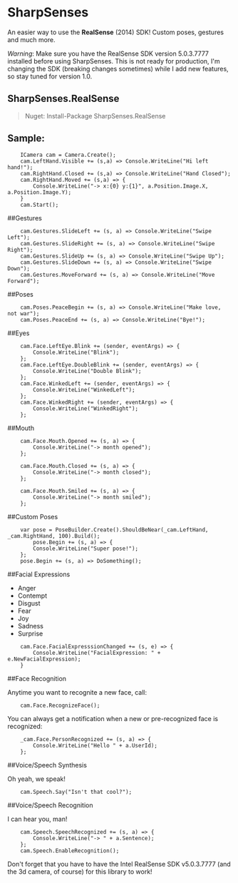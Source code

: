 SharpSenses
==============

An easier way to use the **RealSense** (2014) SDK! Custom poses, gestures and much more.

*Warning*: Make sure you have the RealSense SDK version 5.0.3.7777 installed before using SharpSenses. This is not ready for production, I'm changing the SDK (breaking changes sometimes) while I add new features, so stay tuned for version 1.0.

## SharpSenses.RealSense
> Nuget: Install-Package SharpSenses.RealSense

## Sample:
```
    ICamera cam = Camera.Create();
    cam.LeftHand.Visible += (s,a) => Console.WriteLine("Hi left hand!");
    cam.RightHand.Closed += (s,a) => Console.WriteLine("Hand Closed");
    cam.RightHand.Moved += (s,a) => {
        Console.WriteLine("-> x:{0} y:{1}", a.Position.Image.X, a.Position.Image.Y);
    }
    cam.Start();
````
##Gestures

```
    cam.Gestures.SlideLeft += (s, a) => Console.WriteLine("Swipe Left");
    cam.Gestures.SlideRight += (s, a) => Console.WriteLine("Swipe Right");
    cam.Gestures.SlideUp += (s, a) => Console.WriteLine("Swipe Up");
    cam.Gestures.SlideDown += (s, a) => Console.WriteLine("Swipe Down");
    cam.Gestures.MoveForward += (s, a) => Console.WriteLine("Move Forward");
```

##Poses
```
    cam.Poses.PeaceBegin += (s, a) => Console.WriteLine("Make love, not war");
    cam.Poses.PeaceEnd += (s, a) => Console.WriteLine("Bye!");
```

##Eyes
```
    cam.Face.LeftEye.Blink += (sender, eventArgs) => {
        Console.WriteLine("Blink");
    };
    cam.Face.LeftEye.DoubleBlink += (sender, eventArgs) => {
        Console.WriteLine("Double Blink");
    };
    cam.Face.WinkedLeft += (sender, eventArgs) => {
        Console.WriteLine("WinkedLeft");
    };
    cam.Face.WinkedRight += (sender, eventArgs) => {
        Console.WriteLine("WinkedRight");
    };
```

##Mouth
```
    cam.Face.Mouth.Opened += (s, a) => {
        Console.WriteLine("-> month opened");
    };

    cam.Face.Mouth.Closed += (s, a) => {
        Console.WriteLine("-> month closed");
    };

    cam.Face.Mouth.Smiled += (s, a) => {
        Console.WriteLine("-> month smiled");
    };
```

##Custom Poses
```
    var pose = PoseBuilder.Create().ShouldBeNear(_cam.LeftHand, _cam.RightHand, 100).Build();
        pose.Begin += (s, a) => {
        Console.WriteLine("Super pose!");
    };
    pose.Begin += (s, a) => DoSomething();
```

##Facial Expressions

- Anger
- Contempt
- Disgust
- Fear
- Joy 
- Sadness
- Surprise

```
    cam.Face.FacialExpresssionChanged += (s, e) => {
        Console.WriteLine("FacialExpression: " + e.NewFacialExpression);
    }
```

##Face Recognition

Anytime you want to recognite a new face, call:
```
	cam.Face.RecognizeFace();
```

You can always get a notification when a new or pre-recognized face is recognized: 
```
    _cam.Face.PersonRecognized += (s, a) => {
        Console.WriteLine("Hello " + a.UserId); 
    };
```

##Voice/Speech Synthesis 

Oh yeah, we speak!
```
    cam.Speech.Say("Isn't that cool?");
```

##Voice/Speech Recognition 

I can hear you, man!
```
    cam.Speech.SpeechRecognized += (s, a) => {
        Console.WriteLine("-> " + a.Sentence);
    };
    cam.Speech.EnableRecognition();
```

Don't forget that you have to have the Intel RealSense SDK v5.0.3.7777 (and the 3d camera, of course) for this library to work!
